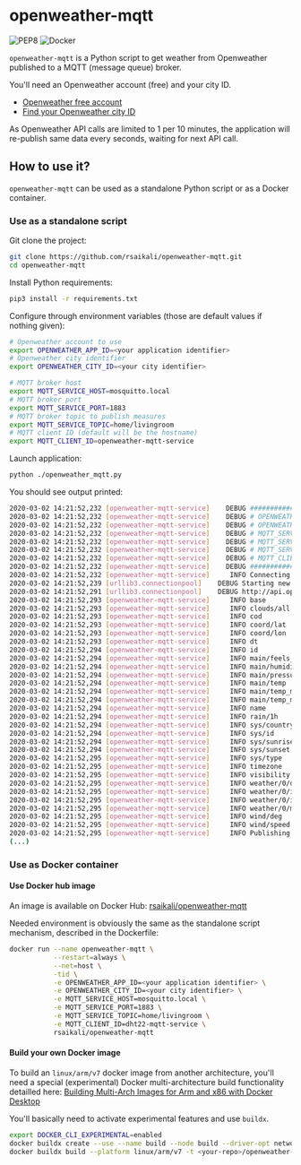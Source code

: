 # openweather-mqtt

![PEP8](https://github.com/rsaikali/openweather-mqtt/workflows/PEP8/badge.svg)
![Docker](https://github.com/rsaikali/openweather-mqtt/workflows/Docker/badge.svg)

`openweather-mqtt` is a Python script to get weather from Openweather published to a MQTT (message queue) broker.

You'll need an Openweather account (free) and your city ID.

- [Openweather free account](https://home.openweathermap.org/users/sign_up)
- [Find your Openweather city ID](http://bulk.openweathermap.org/sample/city.list.json.gz)

As Openweather API calls are limited to 1 per 10 minutes, the application will re-publish same data every seconds, waiting for next API call.

## How to use it?

`openweather-mqtt` can be used as a standalone Python script or as a Docker container.

### Use as a standalone script

Git clone the project:

```sh
git clone https://github.com/rsaikali/openweather-mqtt.git
cd openweather-mqtt
```

Install Python requirements:

```sh
pip3 install -r requirements.txt
```

Configure through environment variables (those are default values if nothing given):

```sh
# Openweather account to use
export OPENWEATHER_APP_ID=<your application identifier>
# Openweather city identifier
export OPENWEATHER_CITY_ID=<your city identifier>

# MQTT broker host
export MQTT_SERVICE_HOST=mosquitto.local
# MQTT broker port
export MQTT_SERVICE_PORT=1883
# MQTT broker topic to publish measures
export MQTT_SERVICE_TOPIC=home/livingroom
# MQTT client ID (default will be the hostname)
export MQTT_CLIENT_ID=openweather-mqtt-service
```

Launch application:

```sh
python ./openweather_mqtt.py
```

You should see output printed:
```sh
2020-03-02 14:21:52,232 [openweather-mqtt-service]    DEBUG ################################################################################
2020-03-02 14:21:52,232 [openweather-mqtt-service]    DEBUG # OPENWEATHER_APP_ID=<your application identifier>
2020-03-02 14:21:52,232 [openweather-mqtt-service]    DEBUG # OPENWEATHER_CITY_ID=<your city identifier>
2020-03-02 14:21:52,232 [openweather-mqtt-service]    DEBUG # MQTT_SERVICE_HOST=mosquitto.local
2020-03-02 14:21:52,232 [openweather-mqtt-service]    DEBUG # MQTT_SERVICE_PORT=1883
2020-03-02 14:21:52,232 [openweather-mqtt-service]    DEBUG # MQTT_SERVICE_TOPIC=openweather
2020-03-02 14:21:52,232 [openweather-mqtt-service]    DEBUG # MQTT_CLIENT_ID=openweather-mqtt-service
2020-03-02 14:21:52,232 [openweather-mqtt-service]    DEBUG ################################################################################
2020-03-02 14:21:52,232 [openweather-mqtt-service]     INFO Connecting to OpenWeather for fresh weather information.
2020-03-02 14:21:52,239 [urllib3.connectionpool]    DEBUG Starting new HTTP connection (1): api.openweathermap.org:80
2020-03-02 14:21:52,291 [urllib3.connectionpool]    DEBUG http://api.openweathermap.org:80 "GET /data/2.5/weather?id=*******&appid=********************************&type=accurate&units=metric&lang=fr HTTP/1.1" 200 491
2020-03-02 14:21:52,293 [openweather-mqtt-service]     INFO base                     ---> stations
2020-03-02 14:21:52,293 [openweather-mqtt-service]     INFO clouds/all               ---> 100
2020-03-02 14:21:52,293 [openweather-mqtt-service]     INFO cod                      ---> 200
2020-03-02 14:21:52,293 [openweather-mqtt-service]     INFO coord/lat                ---> 47.34
2020-03-02 14:21:52,293 [openweather-mqtt-service]     INFO coord/lon                ---> 0.7
2020-03-02 14:21:52,293 [openweather-mqtt-service]     INFO dt                       ---> 1583154828
2020-03-02 14:21:52,294 [openweather-mqtt-service]     INFO id                       ---> 3027343
2020-03-02 14:21:52,294 [openweather-mqtt-service]     INFO main/feels_like          ---> 2.37
2020-03-02 14:21:52,294 [openweather-mqtt-service]     INFO main/humidity            ---> 71
2020-03-02 14:21:52,294 [openweather-mqtt-service]     INFO main/pressure            ---> 992
2020-03-02 14:21:52,294 [openweather-mqtt-service]     INFO main/temp                ---> 9.36
2020-03-02 14:21:52,294 [openweather-mqtt-service]     INFO main/temp_max            ---> 10.56
2020-03-02 14:21:52,294 [openweather-mqtt-service]     INFO main/temp_min            ---> 7.78
2020-03-02 14:21:52,294 [openweather-mqtt-service]     INFO name                     ---> Chambray-lès-Tours
2020-03-02 14:21:52,294 [openweather-mqtt-service]     INFO rain/1h                  ---> 1.02
2020-03-02 14:21:52,294 [openweather-mqtt-service]     INFO sys/country              ---> FR
2020-03-02 14:21:52,294 [openweather-mqtt-service]     INFO sys/id                   ---> 6537
2020-03-02 14:21:52,294 [openweather-mqtt-service]     INFO sys/sunrise              ---> 1583130913
2020-03-02 14:21:52,294 [openweather-mqtt-service]     INFO sys/sunset               ---> 1583171020
2020-03-02 14:21:52,295 [openweather-mqtt-service]     INFO sys/type                 ---> 1
2020-03-02 14:21:52,295 [openweather-mqtt-service]     INFO timezone                 ---> 3600
2020-03-02 14:21:52,295 [openweather-mqtt-service]     INFO visibility               ---> 10000
2020-03-02 14:21:52,295 [openweather-mqtt-service]     INFO weather/0/description    ---> pluie modérée
2020-03-02 14:21:52,295 [openweather-mqtt-service]     INFO weather/0/icon           ---> 10d
2020-03-02 14:21:52,295 [openweather-mqtt-service]     INFO weather/0/id             ---> 501
2020-03-02 14:21:52,295 [openweather-mqtt-service]     INFO weather/0/main           ---> Rain
2020-03-02 14:21:52,295 [openweather-mqtt-service]     INFO wind/deg                 ---> 280
2020-03-02 14:21:52,295 [openweather-mqtt-service]     INFO wind/speed               ---> 8.2
2020-03-02 14:21:52,295 [openweather-mqtt-service]     INFO Publishing to mosquitto.local:1883
(...)
```

### Use as Docker container

#### Use Docker hub image

An image is available on Docker Hub: [rsaikali/openweather-mqtt](https://hub.docker.com/r/rsaikali/openweather-mqtt)

Needed environment is obviously the same as the standalone script mechanism, described in the Dockerfile:


```sh
docker run --name openweather-mqtt \
           --restart=always \
           --net=host \
           -tid \
           -e OPENWEATHER_APP_ID=<your application identifier> \
           -e OPENWEATHER_CITY_ID=<your city identifier> \
           -e MQTT_SERVICE_HOST=mosquitto.local \
           -e MQTT_SERVICE_PORT=1883 \
           -e MQTT_SERVICE_TOPIC=home/livingroom \
           -e MQTT_CLIENT_ID=dht22-mqtt-service \
           rsaikali/openweather-mqtt
```

#### Build your own Docker image

To build an `linux/arm/v7` docker image from another architecture, you'll need a special (experimental) Docker multi-architecture build functionality detailled here: [Building Multi-Arch Images for Arm and x86 with Docker Desktop](https://www.docker.com/blog/multi-arch-images/)

You'll basically need to activate experimental features and use `buildx`.

```sh
export DOCKER_CLI_EXPERIMENTAL=enabled
docker buildx create --use --name build --node build --driver-opt network=host
docker buildx build --platform linux/arm/v7 -t <your-repo>/openweather-mqtt --push .
```